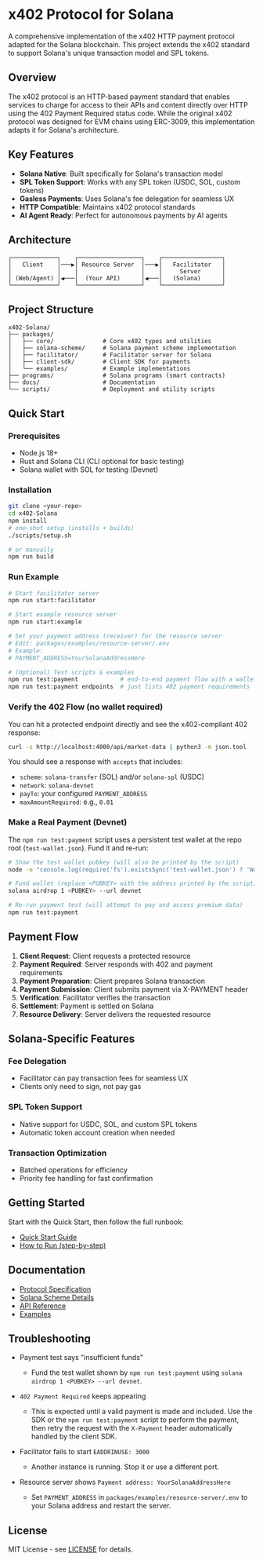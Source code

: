 # x402 Protocol for Solana

A comprehensive implementation of the x402 HTTP payment protocol adapted for the Solana blockchain. This project extends the x402 standard to support Solana's unique transaction model and SPL tokens.

## Overview

The x402 protocol is an HTTP-based payment standard that enables services to charge for access to their APIs and content directly over HTTP using the 402 Payment Required status code. While the original x402 protocol was designed for EVM chains using ERC-3009, this implementation adapts it for Solana's architecture.

## Key Features

- **Solana Native**: Built specifically for Solana's transaction model
- **SPL Token Support**: Works with any SPL token (USDC, SOL, custom tokens)
- **Gasless Payments**: Uses Solana's fee delegation for seamless UX
- **HTTP Compatible**: Maintains x402 protocol standards
- **AI Agent Ready**: Perfect for autonomous payments by AI agents

## Architecture

```
┌─────────────┐    ┌──────────────────┐    ┌─────────────────┐
│   Client    │───▶│ Resource Server  │───▶│   Facilitator   │
│             │    │                  │    │     Server      │
│ (Web/Agent) │◀───│  (Your API)      │◀───│   (Solana)      │
└─────────────┘    └──────────────────┘    └─────────────────┘
```

## Project Structure

```
x402-Solana/
├── packages/
│   ├── core/              # Core x402 types and utilities
│   ├── solana-scheme/     # Solana payment scheme implementation
│   ├── facilitator/       # Facilitator server for Solana
│   ├── client-sdk/        # Client SDK for payments
│   └── examples/          # Example implementations
├── programs/              # Solana programs (smart contracts)
├── docs/                  # Documentation
└── scripts/               # Deployment and utility scripts
```

## Quick Start

### Prerequisites

- Node.js 18+
- Rust and Solana CLI (CLI optional for basic testing)
- Solana wallet with SOL for testing (Devnet)

### Installation

```bash
git clone <your-repo>
cd x402-Solana
npm install
# one-shot setup (installs + builds)
./scripts/setup.sh

# or manually
npm run build
```

### Run Example

```bash
# Start facilitator server
npm run start:facilitator

# Start example resource server
npm run start:example

# Set your payment address (receiver) for the resource server
# Edit: packages/examples/resource-server/.env
# Example:
# PAYMENT_ADDRESS=YourSolanaAddressHere

# (Optional) Test scripts & examples
npm run test:payment            # end-to-end payment flow with a wallet
npm run test:payment endpoints  # just lists 402 payment requirements
```

### Verify the 402 Flow (no wallet required)

You can hit a protected endpoint directly and see the x402-compliant 402 response:

```bash
curl -s http://localhost:4000/api/market-data | python3 -m json.tool
```

You should see a response with `accepts` that includes:
- `scheme`: `solana-transfer` (SOL) and/or `solana-spl` (USDC)
- `network`: `solana-devnet`
- `payTo`: your configured `PAYMENT_ADDRESS`
- `maxAmountRequired`: e.g., `0.01`

### Make a Real Payment (Devnet)

The `npm run test:payment` script uses a persistent test wallet at the repo root (`test-wallet.json`). Fund it and re-run:

```bash
# Show the test wallet pubkey (will also be printed by the script)
node -e "console.log(require('fs').existsSync('test-wallet.json') ? 'Wallet file exists' : 'Run npm run test:payment once to generate')"

# Fund wallet (replace <PUBKEY> with the address printed by the script)
solana airdrop 1 <PUBKEY> --url devnet

# Re-run payment test (will attempt to pay and access premium data)
npm run test:payment
```

## Payment Flow

1. **Client Request**: Client requests a protected resource
2. **Payment Required**: Server responds with 402 and payment requirements
3. **Payment Preparation**: Client prepares Solana transaction
4. **Payment Submission**: Client submits payment via X-PAYMENT header
5. **Verification**: Facilitator verifies the transaction
6. **Settlement**: Payment is settled on Solana
7. **Resource Delivery**: Server delivers the requested resource

## Solana-Specific Features

### Fee Delegation
- Facilitator can pay transaction fees for seamless UX
- Clients only need to sign, not pay gas

### SPL Token Support
- Native support for USDC, SOL, and custom SPL tokens
- Automatic token account creation when needed

### Transaction Optimization
- Batched operations for efficiency
- Priority fee handling for fast confirmation

## Getting Started

Start with the Quick Start, then follow the full runbook:

- [Quick Start Guide](./docs/quickstart.md)
- [How to Run (step-by-step)](./HOW-TO-RUN.md)

## Documentation

- [Protocol Specification](./docs/protocol.md)
- [Solana Scheme Details](./docs/solana-scheme.md)
- [API Reference](./docs/api.md)
- [Examples](./examples/README.md)

## Troubleshooting

- Payment test says "insufficient funds"
  - Fund the test wallet shown by `npm run test:payment` using `solana airdrop 1 <PUBKEY> --url devnet`.

- `402 Payment Required` keeps appearing
  - This is expected until a valid payment is made and included. Use the SDK or the `npm run test:payment` script to perform the payment, then retry the request with the `X-Payment` header automatically handled by the client SDK.

- Facilitator fails to start `EADDRINUSE: 3000`
  - Another instance is running. Stop it or use a different port.

- Resource server shows `Payment address: YourSolanaAddressHere`
  - Set `PAYMENT_ADDRESS` in `packages/examples/resource-server/.env` to your Solana address and restart the server.

## License

MIT License - see [LICENSE](./LICENSE) for details.

